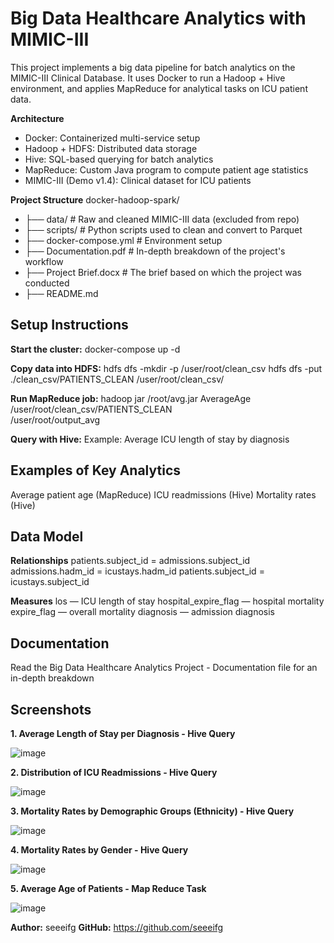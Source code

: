 # Big Data Healthcare Analytics with MIMIC-III
This project implements a big data pipeline for batch analytics on the MIMIC-III Clinical Database. It uses Docker to run a Hadoop + Hive environment, and applies MapReduce for analytical tasks on ICU patient data.

**Architecture**
* Docker: Containerized multi-service setup
* Hadoop + HDFS: Distributed data storage
* Hive: SQL-based querying for batch analytics
* MapReduce: Custom Java program to compute patient age statistics
* MIMIC-III (Demo v1.4): Clinical dataset for ICU patients

**Project Structure**
docker-hadoop-spark/
* ├── data/                   # Raw and cleaned MIMIC-III data (excluded from repo)
* ├── scripts/                # Python scripts used to clean and convert to Parquet
* ├── docker-compose.yml      # Environment setup
* ├── Documentation.pdf       # In-depth breakdown of the project's workflow
* ├── Project Brief.docx      # The brief based on which the project was conducted
* ├── README.md

## Setup Instructions

**Start the cluster:**
docker-compose up -d

**Copy data into HDFS:**
hdfs dfs -mkdir -p /user/root/clean_csv
hdfs dfs -put ./clean_csv/PATIENTS_CLEAN /user/root/clean_csv/

**Run MapReduce job:**
hadoop jar /root/avg.jar AverageAge \
  /user/root/clean_csv/PATIENTS_CLEAN \
  /user/root/output_avg
  
**Query with Hive:**
Example: Average ICU length of stay by diagnosis

## Examples of Key Analytics
Average patient age (MapReduce)
ICU readmissions (Hive)
Mortality rates (Hive)

## Data Model

**Relationships**
patients.subject_id = admissions.subject_id
admissions.hadm_id = icustays.hadm_id
patients.subject_id = icustays.subject_id

**Measures**
los — ICU length of stay
hospital_expire_flag — hospital mortality
expire_flag — overall mortality
diagnosis — admission diagnosis

## Documentation
Read the Big Data Healthcare Analytics Project - Documentation file for an in-depth breakdown

## Screenshots

**1. Average Length of Stay per Diagnosis - Hive Query**

![image](https://github.com/user-attachments/assets/e385ef81-965f-40c4-b417-5c934ba58b89)

**2. Distribution of ICU Readmissions - Hive Query**

![image](https://github.com/user-attachments/assets/c5b02b05-ee6f-4c69-a864-ddf34cde8476)

**3. Mortality Rates by Demographic Groups (Ethnicity) - Hive Query**

![image](https://github.com/user-attachments/assets/e5274175-6a8e-4746-8432-a60d620e17be)

**4. Mortality Rates by Gender - Hive Query**

![image](https://github.com/user-attachments/assets/df0b077c-0552-4c78-8005-1652355cabfa)

**5. Average Age of Patients - Map Reduce Task**

![image](https://github.com/user-attachments/assets/8a79a939-e468-42ce-8ee6-8c2b64cd2097)

**Author:** seeeifg
**GitHub:** https://github.com/seeeifg
